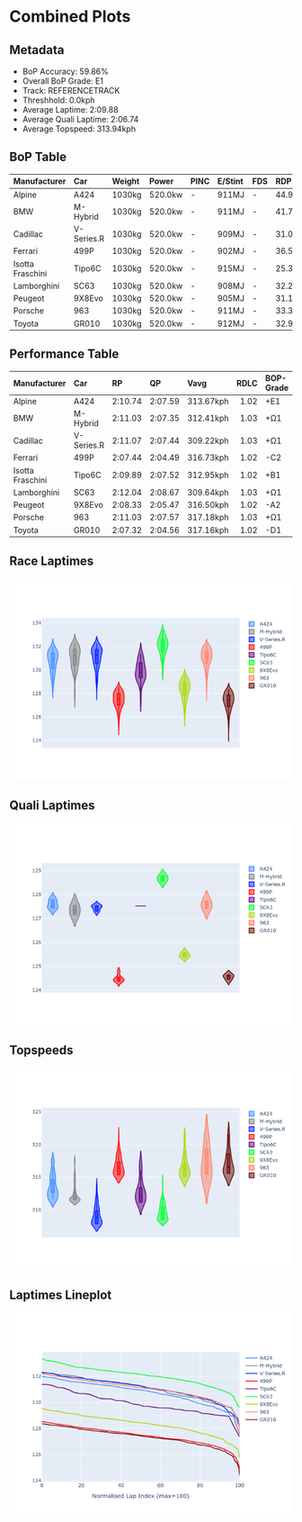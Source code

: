 # Combined Plots

## Metadata

- BoP Accuracy: 59.86%
- Overall BoP Grade: E1
- Track: REFERENCETRACK
- Threshhold: 0.0kph
- Average Laptime: 2:09.88
- Average Quali Laptime: 2:06.74
- Average Topspeed: 313.94kph

## BoP Table
| Manufacturer     | Car        | Weight   | Power   | PINC   | E/Stint   | FDS   | RDP    | QDP    | TDP    |
|:-----------------|:-----------|:---------|:--------|:-------|:----------|:------|:-------|:-------|:-------|
| Alpine           | A424       | 1030kg   | 520.0kw | -      | 911MJ     | -     | 44.91% | 62.50% | 24.00% |
| BMW              | M-Hybrid   | 1030kg   | 520.0kw | -      | 911MJ     | -     | 41.75% | 50.00% | 8.15%  |
| Cadillac         | V-Series.R | 1030kg   | 520.0kw | -      | 909MJ     | -     | 31.03% | 75.00% | 11.68% |
| Ferrari          | 499P       | 1030kg   | 520.0kw | -      | 902MJ     | -     | 36.57% | 70.00% | 5.75%  |
| Isotta Fraschini | Tipo6C     | 1030kg   | 520.0kw | -      | 915MJ     | -     | 25.33% | 50.00% | 11.93% |
| Lamborghini      | SC63       | 1030kg   | 520.0kw | -      | 908MJ     | -     | 32.20% | 66.67% | 16.53% |
| Peugeot          | 9X8Evo     | 1030kg   | 520.0kw | -      | 905MJ     | -     | 31.11% | 37.50% | 4.26%  |
| Porsche          | 963        | 1030kg   | 520.0kw | -      | 911MJ     | -     | 33.39% | 11.11% | 0.20%  |
| Toyota           | GR010      | 1030kg   | 520.0kw | -      | 912MJ     | -     | 32.95% | 42.86% | 4.38%  |

## Performance Table
| Manufacturer     | Car        | RP      | QP      | Vavg      |   RDLC | BOP-Grade   | Match   |
|:-----------------|:-----------|:--------|:--------|:----------|-------:|:------------|:--------|
| Alpine           | A424       | 2:10.74 | 2:07.59 | 313.67kph |   1.02 | +E1         | 58.01%  |
| BMW              | M-Hybrid   | 2:11.03 | 2:07.35 | 312.41kph |   1.03 | +Ω1         | 47.67%  |
| Cadillac         | V-Series.R | 2:11.07 | 2:07.44 | 309.22kph |   1.03 | +Ω1         | 46.00%  |
| Ferrari          | 499P       | 2:07.44 | 2:04.49 | 316.73kph |   1.02 | -C2         | 72.99%  |
| Isotta Fraschini | Tipo6C     | 2:09.89 | 2:07.52 | 312.95kph |   1.02 | +B1         | 89.47%  |
| Lamborghini      | SC63       | 2:12.04 | 2:08.67 | 309.64kph |   1.03 | +Ω1         | 12.89%  |
| Peugeot          | 9X8Evo     | 2:08.33 | 2:05.47 | 316.50kph |   1.02 | -A2         | 92.19%  |
| Porsche          | 963        | 2:11.03 | 2:07.57 | 317.18kph |   1.03 | +Ω1         | 49.61%  |
| Toyota           | GR010      | 2:07.32 | 2:04.56 | 317.16kph |   1.02 | -D1         | 69.93%  |

## Race Laptimes
![Race Laptimes](images/race_violin.png)

## Quali Laptimes
![Quali Laptimes](images/quali_violin.png)

## Topspeeds
![Topspeeds](images/topspeed_violin.png)

## Laptimes Lineplot
![Laptimes Lineplot](images/laptime_line.png)

